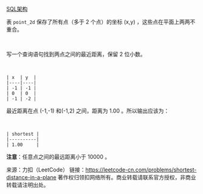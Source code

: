 [SQL架构](https://github.com/Zhenghao-Liu/LeetCode_problem-and-solution/blob/master/0612.平面上的最近距离/PROBLEM.sql)

表 ```point_2d``` 保存了所有点（多于 2 个点）的坐标 (x,y) ，这些点在平面上两两不重合。

 

写一个查询语句找到两点之间的最近距离，保留 2 位小数。

 
```
| x  | y  |
|----|----|
| -1 | -1 |
| 0  | 0  |
| -1 | -2 |
```

最近距离在点 (-1,-1) 和(-1,2) 之间，距离为 1.00 。所以输出应该为：

 
```
| shortest |
|----------|
| 1.00     |
```

**注意**：任意点之间的最远距离小于 10000 。

来源：力扣（LeetCode）
链接：https://leetcode-cn.com/problems/shortest-distance-in-a-plane
著作权归领扣网络所有。商业转载请联系官方授权，非商业转载请注明出处。
